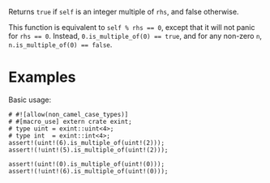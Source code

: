 Returns `true` if `self` is an integer multiple of `rhs`, and false otherwise.

This function is equivalent to `self % rhs == 0`, except that it will not panic
for `rhs == 0`. Instead, `0.is_multiple_of(0) == true`, and for any non-zero
`n`, `n.is_multiple_of(0) == false`.

# Examples

Basic usage:

```
# #![allow(non_camel_case_types)]
# #[macro_use] extern crate exint;
# type uint = exint::uint<4>;
# type int  = exint::int<4>;
assert!(uint!(6).is_multiple_of(uint!(2)));
assert!(!uint!(5).is_multiple_of(uint!(2)));

assert!(uint!(0).is_multiple_of(uint!(0)));
assert!(!uint!(6).is_multiple_of(uint!(0)));
```
